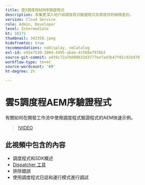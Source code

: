 ```yaml
---
title: 雲5調度程AEM序驗證程式
description: 本集更深入地介紹調度程式驗證程式及其提供的細微差別。
version: Cloud Service
role: Admin, Developer
level: Intermediate
kt: 10271
thumbnail: 342358.jpeg
hidefromtoc: true
recommendations: noDisplay, noCatalog
exl-id: e95e7530-100d-4495-abae-4c568e7978b3
source-git-commit: a439c72a7b080633d3777eefad3b47f01c92b970
workflow-type: tm+mt
source-wordcount: '69'
ht-degree: 2%

---
```


# 雲5調度程AEM序驗證程式

有關如何在開發工作流中使用調度程式驗證程式的AEM快速示例。

>[!VIDEO](https://video.tv.adobe.com/v/342358?quality=12&learn=on)

## 此視頻中包含的內容

+ 調度程式和SDK概述
+ [Dispatcher 工具](https://experienceleague.adobe.com/docs/experience-manager-cloud-service/content/implementing/content-delivery/validation-debug.html)
+ 排除錯誤
+ 使用調度程式日誌和運行模式進行調試
